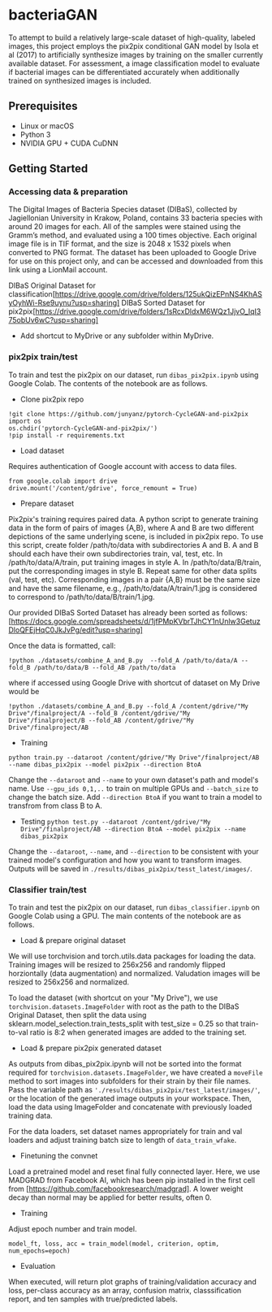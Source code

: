 # bacteriaGAN
To attempt to build a relatively large-scale dataset of high-quality, labeled images, this project employs the pix2pix conditional GAN model by Isola et al (2017)  to artificially synthesize images by training on the smaller currently available dataset. For assessment, a image classification model to evaluate if bacterial images can be differentiated accurately when additionally trained on synthesized images is included. 

## Prerequisites
- Linux or macOS
- Python 3
- NVIDIA GPU + CUDA CuDNN

## Getting Started

### Accessing data & preparation 
The Digital Images of Bacteria Species dataset (DIBaS), collected by Jagiellonian University in Krakow, Poland, contains 33 bacteria species with around 20 images for each. All of the samples were stained using the Gramm’s method, and evaluated using a 100 times objective. Each original image file is in TIF format, and the size is 2048 x 1532 pixels when converted to PNG format. The dataset has been uploaded to Google Drive for use on this project only, and can be accessed and downloaded from this link using a LionMail account. 

DIBaS Original Dataset for classification[https://drive.google.com/drive/folders/125ukQizEPnNS4KhASyOyhWi-Rse9uynu?usp=sharing]
DIBaS Sorted Dataset for pix2pix[https://drive.google.com/drive/folders/1sRcxDldxM6WQz1JjvO_IqI375obUv6wC?usp=sharing]

- Add shortcut to MyDrive or any subfolder within MyDrive.

### pix2pix train/test

To train and test the pix2pix on our dataset, run `dibas_pix2pix.ipynb` using Google Colab. The contents of the notebook are as follows.

- Clone pix2pix repo 
```
!git clone https://github.com/junyanz/pytorch-CycleGAN-and-pix2pix
import os
os.chdir('pytorch-CycleGAN-and-pix2pix/')
!pip install -r requirements.txt
```
- Load dataset

Requires authentication of Google account with access to data files.
```
from google.colab import drive
drive.mount('/content/gdrive', force_remount = True)
```
- Prepare dataset

Pix2pix's training requires paired data. A python script to generate training data in the form of pairs of images {A,B}, where A and B are two different depictions of the same underlying scene, is included in pix2pix repo. To use this script, create folder /path/to/data with subdirectories A and B. A and B should each have their own subdirectories train, val, test, etc. In /path/to/data/A/train, put training images in style A. In /path/to/data/B/train, put the corresponding images in style B. Repeat same for other data splits (val, test, etc). Corresponding images in a pair {A,B} must be the same size and have the same filename, e.g., /path/to/data/A/train/1.jpg is considered to correspond to /path/to/data/B/train/1.jpg. 

Our provided DIBaS Sorted Dataset has already been sorted as follows:
[https://docs.google.com/spreadsheets/d/1jfPMpKVbrTJhCY1nUnlw3GetuzDloQFEjHqC0JkJvPg/edit?usp=sharing]

Once the data is formatted, call:
```
!python ./datasets/combine_A_and_B.py  --fold_A /path/to/data/A --fold_B /path/to/data/B --fold_AB /path/to/data 
```
where if accessed using Google Drive with shortcut of dataset on My Drive would be 
```
!python ./datasets/combine_A_and_B.py --fold_A /content/gdrive/"My Drive"/finalproject/A --fold_B /content/gdrive/"My Drive"/finalproject/B --fold_AB /content/gdrive/"My Drive"/finalproject/AB
```
- Training

`python train.py --dataroot /content/gdrive/"My Drive"/finalproject/AB --name dibas_pix2pix --model pix2pix --direction BtoA`

Change the `--dataroot` and `--name` to your own dataset's path and model's name. Use `--gpu_ids 0,1,..` to train on multiple GPUs and `--batch_size` to change the batch size. Add `--direction BtoA` if you want to train a model to transfrom from class B to A.

- Testing
`python test.py --dataroot /content/gdrive/"My Drive"/finalproject/AB --direction BtoA --model pix2pix --name dibas_pix2pix`

Change the `--dataroot`, `--name`, and `--direction` to be consistent with your trained model's configuration and how you want to transform images.
Outputs will be saved in `./results/dibas_pix2pix/tesst_latest/images/`.

### Classifier train/test

To train and test the pix2pix on our dataset, run `dibas_classifier.ipynb` on Google Colab using a GPU. The main contents of the notebook are as follows.

- Load & prepare original dataset

We will use torchvision and torch.utils.data packages for loading the data. Training images will be resized to 256x256 and randomly flipped horziontally (data augmentation) and normalized. Valudation images will be resized to 256x256 and normalized. 

To load the dataset (with shortcut on your "My Drive"), we use `torchvision.datasets.ImageFolder` with root as the path to the DIBaS Original Dataset, then split the data using sklearn.model_selection.train_tests_split with test_size = 0.25 so that train-to-val ratio is 8:2 when generated images are added to the training set.

- Load & prepare pix2pix generated dataset

As outputs from dibas_pix2pix.ipynb will not be sorted into the format required for `torchvision.datasets.ImageFolder`, we have created a `moveFile` method to sort images into subfolders for their strain by their file names. Pass the variable path as `'./results/dibas_pix2pix/test_latest/images/'`, or the location of the generated image outputs in your workspace. 
Then, load the data using ImageFolder and concatenate with previously loaded training data. 

For the data loaders, set dataset names appropriately for train and val loaders and adjust training batch size to length of `data_train_wfake`.

- Finetuning the convnet

Load a pretrained model and reset final fully connected layer. Here, we use MADGRAD from Facebook AI, which has been pip installed in the first cell from [https://github.com/facebookresearch/madgrad]. A lower weight decay than normal may be applied for better results, often 0.

- Training

Adjust epoch number and train model.
```
model_ft, loss, acc = train_model(model, criterion, optim, num_epochs=epoch)
```
- Evaluation

When executed, will return plot graphs of training/validation accuracy and loss, per-class accuracy as an array, confusion matrix, classsification report, and ten samples with true/predicted labels. 

